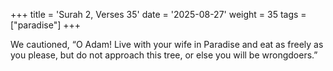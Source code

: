 +++
title = 'Surah 2, Verses 35'
date = '2025-08-27'
weight = 35
tags = ["paradise"]
+++

We cautioned, “O Adam! Live with your wife in Paradise and eat as freely as you please, but do not approach this tree, or else you will be wrongdoers.”